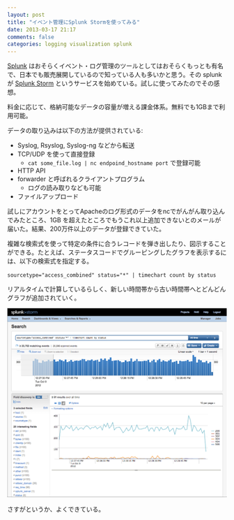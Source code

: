 ```yaml
---
layout: post
title: "イベント管理にSplunk Stormを使ってみる"
date: 2013-03-17 21:17
comments: false
categories: logging visualization splunk
---
```


[Splunk] はおそらくイベント・ログ管理のツールとしてはおそらくもっとも有名で、日本でも販売展開しているので知っている人も多いかと思う。その splunk が [Splunk Storm] というサービスを始めている。試しに使ってみたのでその感想。

<!-- more -->

料金に応じて、格納可能なデータの容量が増える課金体系。無料でも1GBまで利用可能。

データの取り込みは以下の方法が提供されている:

  - Syslog, Rsyslog, Syslog-ng などから転送
  - TCP/UDP を使って直接登録
    - `cat some_file.log | nc endpoind_hostname port` で登録可能
  - HTTP API
  - forwarder と呼ばれるクライアントプログラム
    - ログの読み取りなども可能
  - ファイルアップロード

試しにアカウントをとってApacheのログ形式のデータをncでがんがん取り込んでみたところ、1GB を超えたところでもうこれ以上追加できないとのメールが届いた。結果、200万件以上のデータが登録できていた。

複雑な検索式を使って特定の条件に合うレコードを弾き出したり、図示することができる。たとえば、ステータスコードでグルーピングしたグラフを表示するには、以下の検索式を指定する。

    sourcetype="access_combined" status="*" | timechart count by status

リアルタイムで計算しているらしく、新しい時間帯から古い時間帯へとどんどんグラフが追加されていく。

![httpstatus](/images/2013-03-17-logging-with-splunk-storm/httpstatus.png)

さすがというか、よくできている。

[Splunk]: http://www.splunk.com/
[Splunk Storm]: https://www.splunkstorm.com/storm/
